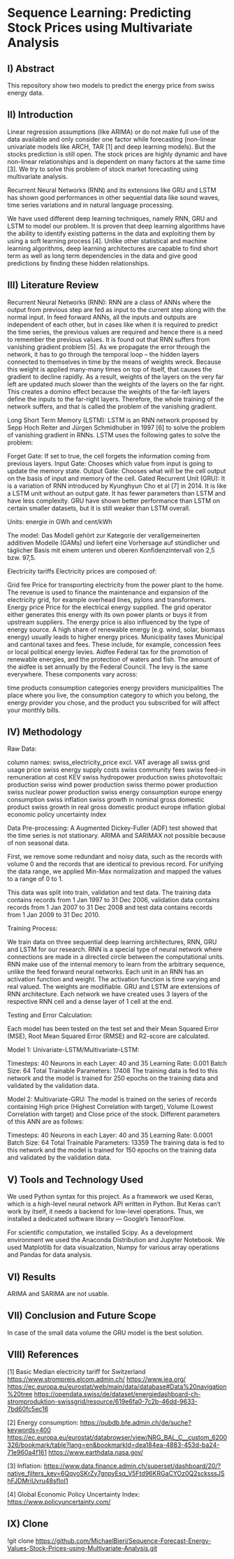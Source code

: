 # Sequence Learning: Predicting Stock Prices using Multivariate Analysis
## I) Abstract
This repository show two models to predict the energy price from swiss energy data.

## II) Introduction
Linear regression assumptions (like ARIMA) or do not make full use of the data available and only consider one factor while forecasting (non-linear univariate models like ARCH, TAR [1] and deep learning models). But the stocks prediction is still open. The stock prices are highly dynamic and have non-linear relationships and is dependent on many factors at the same time [3]. We try to solve this problem of stock market forecasting using multivariate analysis.

Recurrent Neural Networks (RNN) and its extensions like GRU and LSTM has shown good performances in other sequential data like sound waves, time series variations and in natural language processing.

We have used different deep learning techniques, namely RNN, GRU and LSTM to model our problem. It is proven that deep learning algorithms have the ability to identify existing patterns in the data and exploiting them by using a soft learning process [4]. Unlike other statistical and machine learning algorithms, deep learning architectures are capable to find short term as well as long term dependencies in the data and give good predictions by finding these hidden relationships.

## III) Literature Review
Recurrent Neural Networks (RNN): RNN are a class of ANNs where the output from previous step are fed as input to the current step along with the normal input. In feed forward ANNs, all the inputs and outputs are independent of each other, but in cases like when it is required to predict the time series, the previous values are required and hence there is a need to remember the previous values. It is found out that RNN suffers from vanishing gradient problem [5]. As we propagate the error through the network, it has to go through the temporal loop – the hidden layers connected to themselves in time by the means of weights wreck. Because this weight is applied many-many times on top of itself, that causes the gradient to decline rapidly. As a result, weights of the layers on the very far left are updated much slower than the weights of the layers on the far right. This creates a domino effect because the weights of the far-left layers define the inputs to the far-right layers. Therefore, the whole training of the network suffers, and that is called the problem of the vanishing gradient.

Long Short Term Memory (LSTM): LSTM is an RNN network proposed by Sepp Hoch Reiter and Jürgen Schmidhuber in 1997 [6] to solve the problem of vanishing gradient in RNNs. LSTM uses the following gates to solve the problem:

Forget Gate: If set to true, the cell forgets the information coming from previous layers.
Input Gate: Chooses which value from input is going to update the memory state.
Output Gate: Chooses what will be the cell output on the basis of input and memory of the cell.
Gated Recurrent Unit (GRU): It is a variation of RNN introduced by Kyunghyun Cho et al [7] in 2014. It is like a LSTM unit without an output gate. It has fewer parameters than LSTM and have less complexity. GRU have shown better performance than LSTM on certain smaller datasets, but it is still weaker than LSTM overall.

Units: energie in GWh and cent/kWh

The model: Das Modell gehört zur Kategorie der verallgemeinerten additiven Modelle (GAMs) und liefert eine Vorhersage auf stündlicher und täglicher Basis mit einem unteren und oberen Konfidenzintervall von 2,5 bzw. 97,5.

Electricity tariffs Electricity prices are composed of:

Grid fee Price for transporting electricity from the power plant to the home. The revenue is used to finance the maintenance and expansion of the electricity grid, for example overhead lines, pylons and transformers. Energy price Price for the electrical energy supplied. The grid operator either generates this energy with its own power plants or buys it from upstream suppliers. The energy price is also influenced by the type of energy source. A high share of renewable energy (e.g. wind, solar, biomass energy) usually leads to higher energy prices. Municipality taxes Municipal and cantonal taxes and fees. These include, for example, concession fees or local political energy levies. Aidfee Federal tax for the promotion of renewable energies, and the protection of waters and fish. The amount of the aidfee is set annually by the Federal Council. The levy is the same everywhere. These components vary across:

time products consumption categories energy providers municipalities The place where you live, the consumption category to which you belong, the energy provider you chose, and the product you subscribed for will affect your monthly bills.

## IV) Methodology
Raw Data:

column names:
swiss_electricity_price excl. VAT average all
swiss grid usage price
swiss energy supply costs
swiss community fees
swiss feed-in remuneration at cost KEV
swiss hydropower production
swiss photovoltaic production
swiss wind power production
swiss thermo power production
swiss nuclear power production
swiss energy consumption
europe energy consumption
swiss inflation
swiss growth in nominal gross domestic product
swiss growth in real gross domestic product
europe inflation
global economic policy uncertainty index

Data Pre-processing:
A Augmented Dickey-Fuller (ADF) test showed that the time series is not stationary. ARIMA and SARIMAX not possible because of non seasonal data.

First, we remove some redundant and noisy data, such as the records with volume 0 and the records that are identical to previous record. For unifying the data range, we applied Min-Max normalization and mapped the values to a range of 0 to 1.

This data was split into train, validation and test data. The training data contains records from 1 Jan 1997 to 31 Dec 2006, validation data contains records from 1 Jan 2007 to 31 Dec 2008 and test data contains records from 1 Jan 2009 to 31 Dec 2010.

Training Process:

We train data on three sequential deep learning architectures, RNN, GRU and LSTM for our research. RNN is a special type of neural network where connections are made in a directed circle between the computational units. RNN make use of the internal memory to learn from the arbitrary sequence, unlike the feed forward neural networks. Each unit in an RNN has an activation function and weight. The activation function is time varying and real valued. The weights are modifiable. GRU and LSTM are extensions of RNN architecture. Each network we have created uses 3 layers of the respective RNN cell and a dense layer of 1 cell at the end.

Testing and Error Calculation:

Each model has been tested on the test set and their Mean Squared Error (MSE), Root Mean Squared Error (RMSE) and R2-score are calculated.

Model 1: Univariate-LSTM/Multivariate-LSTM:

Timesteps: 40
Neurons in each Layer: 40 and 35
Learning Rate: 0.001
Batch Size: 64
Total Trainable Parameters: 17408
The training data is fed to this network and the model is trained for 250 epochs on the training data and validated by the validation data.

Model 2: Multivariate-GRU:
The model is trained on the series of records containing High price (Highest Correlation with target), Volume (Lowest Correlation with target) and Close price of the stock. Different parameters of this ANN are as follows:

Timesteps: 40
Neurons in each Layer: 40 and 35
Learning Rate: 0.0001
Batch Size: 64
Total Trainable Parameters: 13359
The training data is fed to this network and the model is trained for 150 epochs on the training data and validated by the validation data.

## V) Tools and Technology Used
We used Python syntax for this project. As a framework we used Keras, which is a high-level neural network API written in Python. But Keras can’t work by itself, it needs a backend for low-level operations. Thus, we installed a dedicated software library — Google’s TensorFlow.

For scientific computation, we installed Scipy. As a development environment we used the Anaconda Distribution and Jupyter Notebook. We used Matplotlib for data visualization, Numpy for various array operations and Pandas for data analysis.

## VI) Results
ARIMA and SARIMA are not usable.

## VII) Conclusion and Future Scope
In case of the small data volume the GRU model is the best solution.

## VIII) References
[1] Basic Median electricity tariff for Switzerland
https://www.strompreis.elcom.admin.ch/
https://www.iea.org/
https://ec.europa.eu/eurostat/web/main/data/database#Data%20navigation%20tree
https://opendata.swiss/de/dataset/energiedashboard-ch-stromproduktion-swissgrid/resource/619e6fa0-7c2b-46dd-9633-7bd60fc5ec16

[2] Energy consumption:
https://pubdb.bfe.admin.ch/de/suche?keywords=400
https://ec.europa.eu/eurostat/databrowser/view/NRG_BAL_C__custom_6200326/bookmark/table?lang=en&bookmarkId=dea184ea-4883-453d-ba24-71e960a4f161
https://www.earthdata.nasa.gov/

[3] Inflation:
https://www.data.finance.admin.ch/superset/dashboard/20/?native_filters_key=6QqyoSKrZy7gnpyEsq_V5Ftd96KRGaCYOz0Q2scksssJShFJDMriUvru48sfIoI1

[4] Global Economic Policy Uncertainty Index:
https://www.policyuncertainty.com/

## IX) Clone
!git clone https://github.com/MichaelBieri/Sequence-Forecast-Energy-Values-Stock-Prices-using-Multivariate-Analysis.git
